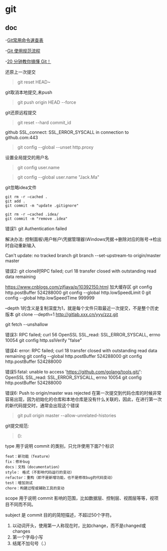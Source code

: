 # git

## doc
-[Git常用命令速查表](https://mp.weixin.qq.com/s/k4tU8snvssyKJ2WkvkFrZA)

-[Git 使用规范流程](https://mp.weixin.qq.com/s/_safn17a6C6PP852IFkK-A)

-[20 分钟教你搞懂 Git！](https://mp.weixin.qq.com/s/ShunINXYybKftmPUcQsrxA)

还原上一次提交 
> git reset HEAD~

git取消本地提交,未push
> git push origin HEAD --force

git还原远程提交
> git reset --hard commit_id

github SSL_connect: SSL_ERROR_SYSCALL in connection to github.com:443
> git config --global --unset http.proxy

设置全局提交的用户名 

> git config user.name

> git config --global user.name "Jack.Ma"

git忽略idea文件
```
git rm -r –cached .
git add .	
git commit -m "update .gitignore"

git rm -r –cached .idea/ 
git commit -m "remove .idea" 
```

错误1:
git Authentication failed

解决办法: 控制面板\用户帐户\凭据管理器\Windows凭据->删除对应的账号->检出时自动重新输入

Can't update: no tracked branch
git branch --set-upstream-to origin/master master

错误2:
git clone时RPC failed; curl 18 transfer closed with outstanding read data remaining

https://www.cnblogs.com/zjfjava/p/10392150.html
加大缓存区
git config http.postBuffer 524288000
git config --global http.lowSpeedLimit 0
git config --global http.lowSpeedTime 999999

–depth 1的含义是复制深度为1，就是每个文件只取最近一次提交，不是整个历史版本
git clone --depth=1 http://gitlab.xxx.cn/yyy/zzz.git

git fetch --unshallow

错误3: RPC failed; curl 56 OpenSSL SSL_read: SSL_ERROR_SYSCALL, errno 10054
 git config  http.sslVerify "false"



错误4: error: RPC failed; curl 18 transfer closed with outstanding read data remaining
 git config --global http.postBuffer 524288000
 git config http.postBuffer 524288000

错误5:fatal: unable to access 'https://github.com/golang/tools.git/': OpenSSL SSL_read: SSL_ERROR_SYSCALL, errno 10054
git config http.postBuffer 524288000

错误6: Push to origin/master was rejected 
在第一次提交到代码仓库的时候非常容易出现，因为初始化的仓库和本地仓库是没有什么关联的，因此，在进行第一次的新代码提交时，通常会出现这个错误
> git pull origin master --allow-unrelated-histories

git提交规范:
> <type>(<scope>): <subject>

type
    用于说明 commit 的类别，只允许使用下面7个标识
    
    feat：新功能（feature）
    fix：修补bug
    docs：文档（documentation）
    style： 格式（不影响代码运行的变动）
    refactor：重构（即不是新增功能，也不是修改bug的代码变动）
    test：增加测试
    chore：构建过程或辅助工具的变动

scope
    用于说明 commit 影响的范围，比如数据层、控制层、视图层等等，视项目不同而不同。

subject
    是 commit 目的的简短描述，不超过50个字符。    
    
1. 以动词开头，使用第一人称现在时，比如change，而不是changed或changes
2. 第一个字母小写
3. 结尾不加句号（.）    